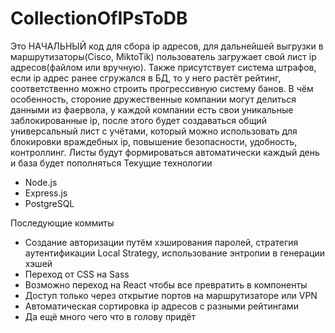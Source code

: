 # CollectionOfIPsToDB
Это НАЧАЛЬНЫЙ код для сбора ip адресов, для дальнейшей выгрузки в маршрутизаторы(Cisco, MiktoTik) пользователь загружает свой лист ip адресов(файлом или вручную). Также присутствует система штрафов, если ip адрес ранее сгружался в БД, то у него растёт рейтинг, соответственно можно строить прогрессивную систему банов. В чём особенность, стороние дружественные компании могут делиться данными из фаервола, у каждой компании есть свои уникальные заблокированные ip, после этого будет создаваться общий универсальный лист с учётами, который можно использовать для блокировки враждебных ip, повышение безопасности, удобность, контроллинг. Листы будут формироваться автоматически каждый день и база будет пополняться
Текущие технологии
- Node.js
- Express.js
- PostgreSQL

Последующие коммиты
- Создание авторизации путём хэширования паролей, стратегия аутентификации Local Strategy, использование энтропии в генерации хэшей
- Переход от CSS на Sass
- Возможно переход на React чтобы все превратить в компоненты
- Доступ только через открытие портов на маршрутизаторе или VPN
- Автоматическая сортировка ip адресов с разными рейтингами
- Да ещё много чего что в голову придёт

